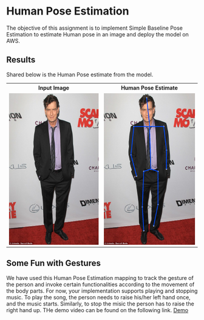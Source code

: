 # Human Pose Estimation

The objective of this assignment is to implement Simple Baseline Pose Estimation to estimate Human pose in an image and deploy the model on AWS.


## Results

Shared below is the Human Pose estimate from the model.

<TABLE>
  <TR>
    <TH>Input Image</TH>
    <TH>Human Pose Estimate</TH>
  </TR>
   <TR>
      <TD><img src="https://github.com/akshatjaipuria/AWS-Deployment/blob/master/HumanPoseEstimate/images/charlie_sheen.jpg" alt="input_image"
	title="inp_img" width="300" height="400" /></TD>
      <TD><img src="https://github.com/akshatjaipuria/AWS-Deployment/blob/master/HumanPoseEstimate/images/charlie_with_pose.jpg" alt="input_image"
	title="pose_img" width="300" height="400" /></TD>
   </TR>
</TABLE>

## Some Fun with Gestures

We have used this Human Pose Estimation mapping to track the gesture of the person and invoke certain functionalities according to the movement of the body parts. For now, your implementation supports playing and stopping music. To play the song, the person needs to raise his/her left hand once, and the music starts. Similarly, to stop the misic the person has to raise the right hand up. THe demo video can be found on the following link.
[Demo](https://drive.google.com/file/d/1h3Ka9SY4qQrd-6-rsW3T6xyQgE1gVUdE/view?usp=sharing)

